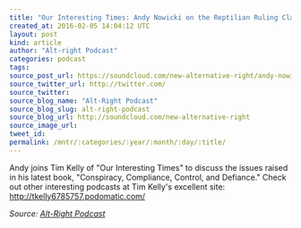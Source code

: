 ```yaml
---
title: "Our Interesting Times: Andy Nowicki on the Reptilian Ruling Class, the Alt-Right, &amp; Cultural Marxism"
created_at: 2016-02-05 14:04:12 UTC
layout: post
kind: article
author: "Alt-right Podcast"
categories: podcast
tags: 
source_post_url: https://soundcloud.com/new-alternative-right/andy-nowicki-on-the-reptilian-ruling-class-the-alt-right-and-cultural-marxism
source_twitter_url: http://twitter.com/
source_twitter: 
source_blog_name: "Alt-Right Podcast"
source_blog_slug: alt-right-podcast
source_blog_url: http://soundcloud.com/new-alternative-right
source_image_url: 
tweet_id:
permalink: /mntr/:categories/:year/:month/:day/:title/
---
```

Andy joins Tim Kelly of "Our Interesting Times" to discuss the issues raised in his latest book, "Conspiracy, Compliance, Control, and Defiance." Check out other interesting podcasts at Tim Kelly's excellent site: http://tkelly6785757.podomatic.com/<div class="">
    <i>Source: <a href="http://soundcloud.com/new-alternative-right">Alt-Right Podcast</a></i>
</div>

